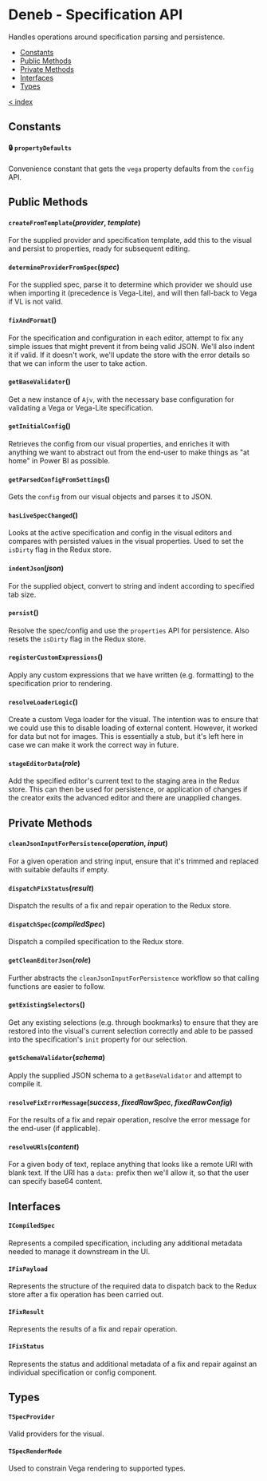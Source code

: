 # Deneb - Specification API

Handles operations around specification parsing and persistence.

-   [Constants](#constants)
-   [Public Methods](#public-methods)
-   [Private Methods](#private-methods)
-   [Interfaces](#interfaces)
-   [Types](#types)

[< index](../README.md)

## Constants

#### 🔒 `propertyDefaults`

Convenience constant that gets the `vega` property defaults from the `config` API.

## Public Methods

#### `createFromTemplate`(_provider_, _template_)

For the supplied provider and specification template, add this to the visual and persist to properties, ready for subsequent editing.

#### `determineProviderFromSpec`(_spec_)

For the supplied spec, parse it to determine which provider we should use when importing it (precedence is Vega-Lite), and will then fall-back to Vega if VL is not valid.

#### `fixAndFormat`()

For the specification and configuration in each editor, attempt to fix any simple issues that might prevent it from being valid JSON. We'll also indent it if valid. If it doesn't work, we'll update the store with the error details so that we can inform the user to take action.

#### `getBaseValidator`()

Get a new instance of `Ajv`, with the necessary base configuration for validating a Vega or Vega-Lite specification.

#### `getInitialConfig`()

Retrieves the config from our visual properties, and enriches it with anything we want to abstract out from the end-user to make things as "at home" in Power BI as possible.

#### `getParsedConfigFromSettings`()

Gets the `config` from our visual objects and parses it to JSON.

#### `hasLiveSpecChanged`()

Looks at the active specification and config in the visual editors and compares with persisted values in the visual properties. Used to set the `isDirty` flag in the Redux store.

#### `indentJson`(_json_)

For the supplied object, convert to string and indent according to specified tab size.

#### `persist`()

Resolve the spec/config and use the `properties` API for persistence. Also resets the `isDirty` flag in the Redux store.

#### `registerCustomExpressions`()

Apply any custom expressions that we have written (e.g. formatting) to the specification prior to rendering.

#### `resolveLoaderLogic`()

Create a custom Vega loader for the visual. The intention was to ensure that we could use this to disable loading of external content. However, it worked for data but not for images. This is essentially a stub, but it's left here in case we can make it work the correct way in future.

#### `stageEditorData`(_role_)

Add the specified editor's current text to the staging area in the Redux store. This can then be used for persistence, or application of changes if the creator exits the advanced editor and there are unapplied changes.

## Private Methods

#### `cleanJsonInputForPersistence`(_operation_, _input_)

For a given operation and string input, ensure that it's trimmed and replaced with suitable defaults if empty.

#### `dispatchFixStatus`(_result_)

Dispatch the results of a fix and repair operation to the Redux store.

#### `dispatchSpec`(_compiledSpec_)

Dispatch a compiled specification to the Redux store.

#### `getCleanEditorJson`(_role_)

Further abstracts the `cleanJsonInputForPersistence` workflow so that calling functions are easier to follow.

#### `getExistingSelectors`()

Get any existing selections (e.g. through bookmarks) to ensure that they are restored into the visual's current selection correctly and able to be passed into the specification's `init` property for our selection.

#### `getSchemaValidator`(_schema_)

Apply the supplied JSON schema to a `getBaseValidator` and attempt to compile it.

#### `resolveFixErrorMessage`(_success_, _fixedRawSpec_, _fixedRawConfig_)

For the results of a fix and repair operation, resolve the error message for the end-user (if applicable).

#### `resolveURls`(_content_)

For a given body of text, replace anything that looks like a remote URI with blank text. If the URI has a `data:` prefix then we'll allow it, so that the user can specify base64 content.

## Interfaces

#### `ICompiledSpec`

Represents a compiled specification, including any additional metadata needed to manage it downstream in the UI.

#### `IFixPayload`

Represents the structure of the required data to dispatch back to the Redux store after a fix operation has been carried out.

#### `IFixResult`

Represents the results of a fix and repair operation.

#### `IFixStatus`

Represents the status and additional metadata of a fix and repair against an individual specification or config component.

## Types

#### `TSpecProvider`

Valid providers for the visual.

#### `TSpecRenderMode`

Used to constrain Vega rendering to supported types.
